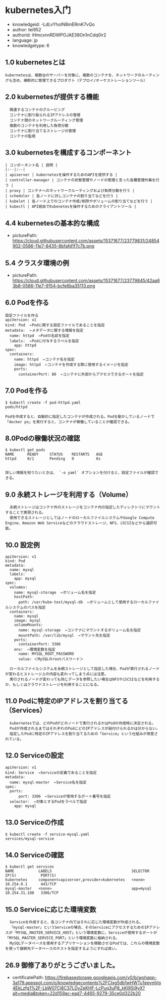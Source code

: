 kubernetes入门
===
* knowledgeid: -LdLvYhoIN8mERmK7vQo
* author: tei952
* authorid: iHmcxnnRDWPOJAE38On1nCdq0ir2
* language: jp
* knowledgetype: 6

## 1.0 kubernetesとは
```
kubernetesは、複数台のサーバーを対象に、複数のコンテナを、ネットワークのルーティングも含め、横断的に管理できるプロダクト（デプロイ/オーケストレーションツール）
```
## 2.0 kubernetesが提供する機能
```
  関連するコンテナのグルーピング
  コンテナに割り振られるIPアドレスの管理
  コンテナ間のネットワークルーティング管理
  複数のコンテナを利用した負荷分散
  コンテナに割り当てるストレージの管理
  コンテナの監視
```
## 3.0 kubernetesを構成するコンポーネント
```
| コンポーネント名 | 説明 |
|:--|:--|
| apiserver | kubernetesを操作するためのAPIを提供する |
| controller-manager | コンテナの状態管理やノードの管理と言った各種管理作業を行う |
| proxy | コンテナへのネットワークルーティングおよび負荷分散を行う |
| scheduler | 各ノードに対しコンテナの割り当てなどを行う |
| kubelet | 各ノード上でのコンテナ作成/削除やボリュームの割り当てなどを行う |
| kubectl | API経由でKubenetesを操作するためのクライアントツール |
```
## 4.4 kubernetesの基本的な構成
* picturePath: https://cloud.githubusercontent.com/assets/15371677/23779831/24854902-0586-11e7-8435-8bfafd1f7c7b.png

## 5.4 クラスタ環境の例
* picturePath: https://cloud.githubusercontent.com/assets/15371677/23779845/42aa63b8-0586-11e7-9154-bcfe6ba35113.png

## 6.0 Podを作る
```
設定ファイルを作る
apiVersion: v1
kind: Pod  ←Podに関する設定ファイルであることを指定
metadata:  ←メタデータに関する情報を指定
  name: httpd  ←Podの名前を指定
  labels:  ←Podに付与するラベルを指定
    app: httpd
spec:
  containers:
    name: httpd  ←コンテナ名を指定
    image: httpd  ←コンテナを作成する際に使用するイメージを指定
    ports:
      containerPort: 80  ←コンテナに外部からアクセスできるポートを指定
```

## 7.0 Podを作る
```
$ kubectl create -f pod-httpd.yaml
pods/httpd

Podを作成すると、自動的に指定したコンテナが作成される。Podを動かしているノードで「docker ps」を実行すると、コンテナが稼働していることが確認できる。
```
## 8.0Podの稼働状況の確認
```
$ kubectl get pods
NAME      READY     STATUS    RESTARTS   AGE
httpd     0/1       Pending   0          6s


詳しい情報を知りたいときは、 `-o yaml` オプションを付けると、設定ファイルが確認できる。
```
## 9.0 永続ストレージを利用する（Volume）
```
  永続ストレージはコンテナ外のストレージをコンテナ内の指定したディレクトリにマウントすることで実現される。
  使用できるストレージとしてはノードのローカルファイルシステムやGoogle Compute Engine、Amazon Web Serviceなどのクラウドストレージ、NFS、iSCSIなどから選択可能。
```
## 10.0 設定例
```
apiVersion: v1
kind: Pod
metadata:
  name: mysql
  labels:
    app: mysql
spec:
  volumes:
    name: mysql-storage  ←ボリューム名を指定
    hostPath:
      path: /var/kube-test/mysql-db  ←ボリュームとして使用するローカルファイルシステムのパスを指定
  containers:
    name: mysql
    image: mysql
    volumeMounts:
      name: mysql-storage  ←コンテナにマウントするボリューム名を指定
      mountPath: /var/lib/mysql  ←マウント先を指定
    ports:
      containerPort: 3306
    env:  ←環境変数を指定
      name: MYSQL_ROOT_PASSWORD
      value: ＜MySQLのrootパスワード＞

  ローカルファイルシステムを永続ストレージとして指定した場合、Podが実行されるノードが変わるとストレージ上の内容も変わってしまう点には注意。
  実行されるノードが変わっても同じデータを参照したい場合はNFSやiSCSIなどを利用するか、もしくはクラウドストレージを利用することになる。
```
## 11.0 Podに特定のIPアドレスを割り当てる（Services）
```
  kubernetesでは、どのPodがどのノードで実行されるかはPodの作成時に決定される。
  Podが作成されるまではそれぞれのPodにどのIPアドレスが紐付けられるかは分からない。
  指定したPodに特定のIPアドレスを割り当てるための「Service」という仕組みが用意されている。
```
## 12.0 Serviceの設定
```
apiVersion: v1
kind: Service  ←Serviceの定義であることを指定
metadata:
  name: mysql-master  ←Service名を指定
spec:
  ports:
      port: 3306  ←Serviceが使用するポート番号を指定
  selector:  ←対象とするPodをラベルで指定
    app: mysql
```

## 13.0 Serviceの作成
```
$ kubectl create -f service-mysql.yaml
services/mysql-service
```

## 14.0 Serviceの確認
```
$ kubectl get services
NAME           LABELS                                    SELECTOR    IP(S)           PORT(S)
kubernetes     component=apiserver,provider=kubernetes   <none>      10.254.0.1      443/TCP
mysql-master   <none>                                    app=mysql   10.254.31.188   3306/TCP
```

## 15.0 Serviceに応じた環境変数
```
  Serviceを作成すると、各コンテナ内ではそれに応じた環境変数が作成される。
  「mysql-master」というServiceの場合、そのServiceにアクセスするためのIPアドレスが「MYSQL_MASTER_SERVICE_HOST」という環境変数に、Serviceが使用するポートが「MYSQL_MASTER_SERVICE_PORT」という環境変数に格納される。
  MySQLデータベースを使用するアプリケーションを稼動させるPodでは、これらの環境変数を使って接続先データベースのホストを指定するようにすれば良い。
```
## 26.9 御修了ありがとうございました。
* certificatePath: https://firebasestorage.googleapis.com/v0/b/wohapp-3a179.appspot.com/o/knowledgecontents%2FCIxg5db1wHWTu1eeymVp4EkLzfg1%2F-LbW07Cj8C37LDyZeKHF-LcPuq3uP8_kKl9Si9yX?alt=media&token=22d159ac-ead7-4465-9279-35ce0d322b20
